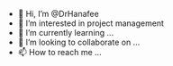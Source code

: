 - 👋 Hi, I’m @DrHanafee
- 👀 I’m interested in project management
- 🌱 I’m currently learning ...
- 💞️ I’m looking to collaborate on ...
- 📫 How to reach me ...

<!---
DrHanafee/DrHanafee is a ✨ special ✨ repository because its `README.md` (this file) appears on your GitHub profile.
You can click the Preview link to take a look at your changes.
--->
